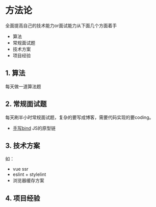 # 方法论
全面提高自己的技术能力or面试能力从下面几个方面着手
* 算法
* 常规面试题
* 技术方案
* 项目经验


## 1. 算法
每天做一道算法题


## 2. 常规面试题
每天刷半小时常规面试题，复杂的要写成博客，需要代码实现的要coding。
* [手写bind](https://github.com/hellozhangran/fe-algorithm/blob/master/bind.js)
JS的原型链


## 3. 技术方案
如：
* vue ssr
* eslint + stylelint
* 浏览器缓存方案


## 4. 项目经验

